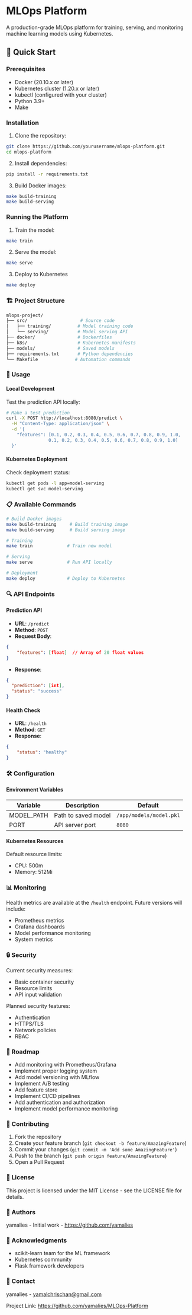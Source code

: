 # MLOps Platform

A production-grade MLOps platform for training, serving, and monitoring machine learning models using Kubernetes.

## 🚀 Quick Start

### Prerequisites

- Docker (20.10.x or later)
- Kubernetes cluster (1.20.x or later)
- kubectl (configured with your cluster)
- Python 3.9+
- Make

### Installation

1. Clone the repository:
```bash
git clone https://github.com/yourusername/mlops-platform.git
cd mlops-platform
```
2. Install dependencies:
```bash
pip install -r requirements.txt
```
3. Build Docker images:
```bash
make build-training
make build-serving
```
### Running the Platform
1. Train the model:
```bash
make train
```
2. Serve the model:
```bash
make serve
```
3. Deploy to Kubernetes
```bash
make deploy
```
### 🏗️ Project Structure
```bash
mlops-project/
├── src/                    # Source code
│   ├── training/          # Model training code
│   └── serving/           # Model serving API
├── docker/                # Dockerfiles
├── k8s/                   # Kubernetes manifests
├── models/                # Saved models
├── requirements.txt       # Python dependencies
└── Makefile              # Automation commands
```
### 🔧 Usage
#### Local Development
Test the prediction API locally:
```bash
# Make a test prediction
curl -X POST http://localhost:8080/predict \
  -H "Content-Type: application/json" \
  -d '{
    "features": [0.1, 0.2, 0.3, 0.4, 0.5, 0.6, 0.7, 0.8, 0.9, 1.0, 
                0.1, 0.2, 0.3, 0.4, 0.5, 0.6, 0.7, 0.8, 0.9, 1.0]
  }'
```
#### Kubernetes Deployment
Check deployment status:
```bash
kubectl get pods -l app=model-serving
kubectl get svc model-serving
```
### 📋 Available Commands
```bash
# Build Docker images
make build-training     # Build training image
make build-serving      # Build serving image

# Training
make train             # Train new model

# Serving
make serve             # Run API locally

# Deployment
make deploy            # Deploy to Kubernetes
```
### 🔍 API Endpoints
#### Prediction API
- **URL**: `/predict`
- **Method**: `POST`
- **Request Body**:
```json
{
    "features": [float]  // Array of 20 float values
}
```
- **Response**:
```json
{
  "prediction": [int],
  "status": "success"
}
```
#### Health Check
- **URL**: `/health`
- **Method**: `GET`
- **Response**:
```json
{
    "status": "healthy"
}
```
### 🛠️ Configuration
#### Environment Variables
| Variable |    Description    |        Default        |
|----------|-------------------|-----------------------|
|MODEL_PATH|Path to saved model|`/app/models/model.pkl`|
|PORT      |API server port    |`8080`                 |
#### Kubernetes Resources
Default resource limits:
- CPU: 500m
- Memory: 512Mi
### 📊 Monitoring
Health metrics are available at the `/health` endpoint. Future versions will include:
- Prometheus metrics
- Grafana dashboards
- Model performance monitoring
- System metrics
### 🔒 Security
Current security measures:
- Basic container security
- Resource limits
- API input validation

Planned security features:
- Authentication
- HTTPS/TLS
- Network policies
- RBAC

### 🚀 Roadmap
- Add monitoring with Prometheus/Grafana
- Implement proper logging system
- Add model versioning with MLflow
- Implement A/B testing
- Add feature store
- Implement CI/CD pipelines
- Add authentication and authorization
- Implement model performance monitoring
### 🤝 Contributing
1. Fork the repository
2. Create your feature branch (`git checkout -b feature/AmazingFeature`)
3. Commit your changes (`git commit -m 'Add some AmazingFeature'`)
4. Push to the branch (`git push origin feature/AmazingFeature`)
5. Open a Pull Request
### 📝 License
This project is licensed under the MIT License - see the LICENSE file for details.

### 👥 Authors
yamalies - Initial work - https://github.com/yamalies
### 🙏 Acknowledgments
- scikit-learn team for the ML framework
- Kubernetes community
- Flask framework developers
### 📧 Contact
yamalies - yamalchrischan@gmail.com

Project Link: https://github.com/yamalies/MLOps-Platform